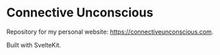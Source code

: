 # Connective Unconscious

Repository for my personal website: https://connectiveunconscious.com.

Built with SvelteKit.
